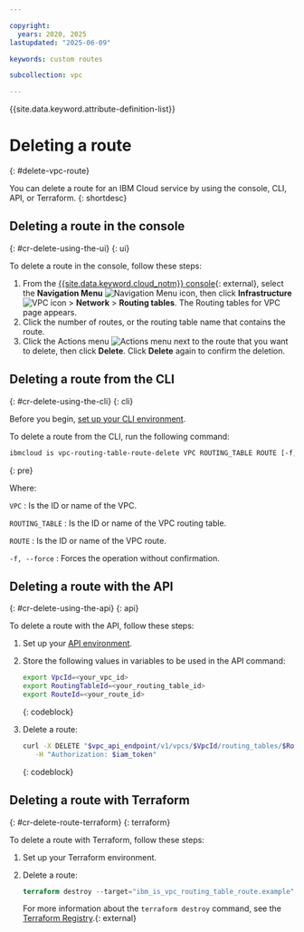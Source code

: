 ```yaml
---

copyright:
  years: 2020, 2025
lastupdated: "2025-06-09"

keywords: custom routes

subcollection: vpc

---
```


{{site.data.keyword.attribute-definition-list}}

# Deleting a route
{: #delete-vpc-route}

You can delete a route for an IBM Cloud service by using the console, CLI, API, or Terraform.
{: shortdesc}

## Deleting a route in the console
{: #cr-delete-using-the-ui}
{: ui}

To delete a route in the console, follow these steps:

1. From the [{{site.data.keyword.cloud_notm}} console](/login){: external}, select the **Navigation Menu** ![Navigation Menu icon](../icons/icon_hamburger.svg), then click **Infrastructure** ![VPC icon](../../icons/vpc.svg) > **Network** > **Routing tables**. The Routing tables for VPC page appears.
2. Click the number of routes, or the routing table name that contains the route.
3. Click the Actions menu ![Actions menu](images/overflow.png) next to the route that you want to delete, then click **Delete**. Click **Delete** again to confirm the deletion.

## Deleting a route from the CLI
{: #cr-delete-using-the-cli}
{: cli}

Before you begin, [set up your CLI environment](/docs/vpc?topic=vpc-set-up-environment&interface=cli).

To delete a route from the CLI, run the following command:

```sh
ibmcloud is vpc-routing-table-route-delete VPC ROUTING_TABLE ROUTE [-f, --force]
```
{: pre}

Where:

`VPC`
:   Is the ID or name of the VPC.

`ROUTING_TABLE`
:   Is the ID or name of the VPC routing table.

`ROUTE`
:   Is the ID or name of the VPC route.

`-f, --force`
:   Forces the operation without confirmation.

## Deleting a route with the API
{: #cr-delete-using-the-api}
{: api}

To delete a route with the API, follow these steps:

1. Set up your [API environment](/docs/vpc?topic=vpc-set-up-environment#api-prerequisites-setup).
1. Store the following values in variables to be used in the API command:

    ```sh
    export VpcId=<your_vpc_id>
    export RoutingTableId=<your_routing_table_id>
    export RouteId=<your_route_id>
    ```
    {: codeblock}

1. Delete a route:

   ```sh
   curl -X DELETE "$vpc_api_endpoint/v1/vpcs/$VpcId/routing_tables/$RoutingTableId/routes/$RouteId?version=$api_version&generation=2" \
      -H "Authorization: $iam_token"
   ```
   {: codeblock}

## Deleting a route with Terraform
{: #cr-delete-route-terraform}
{: terraform}

To delete a route with Terraform, follow these steps:

1. Set up your Terraform environment.
1. Delete a route:

      ```terraform
      terraform destroy --target="ibm_is_vpc_routing_table_route.example"
      ```

      For more information about the `terraform destroy` command, see the [Terraform Registry](https://developer.hashicorp.com/terraform/tutorials/state/resource-targeting#destroy-your-infrastructure).{: external}
